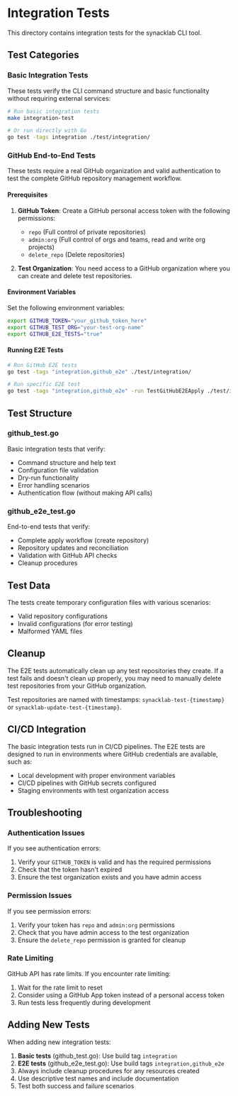 # Integration Tests

This directory contains integration tests for the synacklab CLI tool.

## Test Categories

### Basic Integration Tests

These tests verify the CLI command structure and basic functionality without requiring external services:

```bash
# Run basic integration tests
make integration-test

# Or run directly with Go
go test -tags integration ./test/integration/
```

### GitHub End-to-End Tests

These tests require a real GitHub organization and valid authentication to test the complete GitHub repository management workflow.

#### Prerequisites

1. **GitHub Token**: Create a GitHub personal access token with the following permissions:
   - `repo` (Full control of private repositories)
   - `admin:org` (Full control of orgs and teams, read and write org projects)
   - `delete_repo` (Delete repositories)

2. **Test Organization**: You need access to a GitHub organization where you can create and delete test repositories.

#### Environment Variables

Set the following environment variables:

```bash
export GITHUB_TOKEN="your_github_token_here"
export GITHUB_TEST_ORG="your-test-org-name"
export GITHUB_E2E_TESTS="true"
```

#### Running E2E Tests

```bash
# Run GitHub E2E tests
go test -tags "integration,github_e2e" ./test/integration/

# Run specific E2E test
go test -tags "integration,github_e2e" -run TestGitHubE2EApply ./test/integration/
```

## Test Structure

### github_test.go

Basic integration tests that verify:
- Command structure and help text
- Configuration file validation
- Dry-run functionality
- Error handling scenarios
- Authentication flow (without making API calls)

### github_e2e_test.go

End-to-end tests that verify:
- Complete apply workflow (create repository)
- Repository updates and reconciliation
- Validation with GitHub API checks
- Cleanup procedures

## Test Data

The tests create temporary configuration files with various scenarios:
- Valid repository configurations
- Invalid configurations (for error testing)
- Malformed YAML files

## Cleanup

The E2E tests automatically clean up any test repositories they create. If a test fails and doesn't clean up properly, you may need to manually delete test repositories from your GitHub organization.

Test repositories are named with timestamps: `synacklab-test-{timestamp}` or `synacklab-update-test-{timestamp}`.

## CI/CD Integration

The basic integration tests run in CI/CD pipelines. The E2E tests are designed to run in environments where GitHub credentials are available, such as:

- Local development with proper environment variables
- CI/CD pipelines with GitHub secrets configured
- Staging environments with test organization access

## Troubleshooting

### Authentication Issues

If you see authentication errors:
1. Verify your `GITHUB_TOKEN` is valid and has the required permissions
2. Check that the token hasn't expired
3. Ensure the test organization exists and you have admin access

### Permission Issues

If you see permission errors:
1. Verify your token has `repo` and `admin:org` permissions
2. Check that you have admin access to the test organization
3. Ensure the `delete_repo` permission is granted for cleanup

### Rate Limiting

GitHub API has rate limits. If you encounter rate limiting:
1. Wait for the rate limit to reset
2. Consider using a GitHub App token instead of a personal access token
3. Run tests less frequently during development

## Adding New Tests

When adding new integration tests:

1. **Basic tests** (github_test.go): Use build tag `integration`
2. **E2E tests** (github_e2e_test.go): Use build tags `integration,github_e2e`
3. Always include cleanup procedures for any resources created
4. Use descriptive test names and include documentation
5. Test both success and failure scenarios